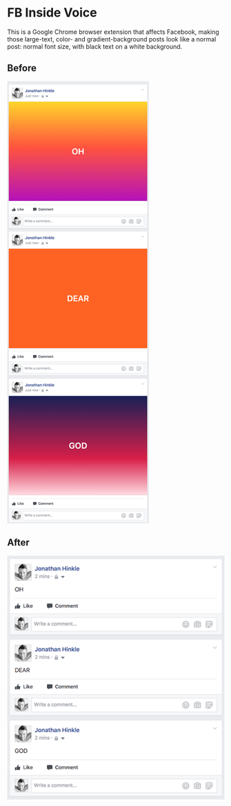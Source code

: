 # FB Inside Voice

This is a Google Chrome browser extension that affects Facebook, making those large-text,
color- and gradient-background posts look like a normal post: normal font size,
with black text on a white background.

## Before
![](/before.png?raw=true)

## After
![](/after.png?raw=true)
